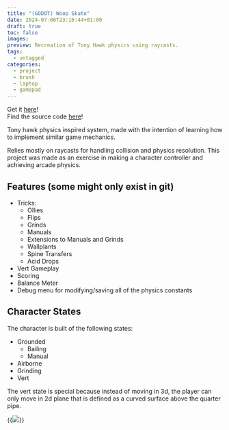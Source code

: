 ```yaml
---
title: "(GODOT) Woop Skate"
date: 2024-07-06T23:16:44+01:00
draft: true
toc: false
images:
preview: Recreation of Tony Hawk physics using raycasts.
tags:
  - untagged
categories:
  - project
  - brush
  - laptop
  - gamepad
---
```


Get it [here](https://tutasmaster.itch.io/woop-skateboard)!\
Find the source code [here](https://github.com/tutasmaster/skateboard)!

Tony hawk physics inspired system, made with the intention of learning how to implement similar game mechanics.

Relies mostly on raycasts for handling collision and physics resolution. This project was made as an exercise in making a character controller and achieving arcade physics.

## Features (some might only exist in git)
- Tricks:
  - Ollies
  - Flips
  - Grinds
  - Manuals
  - Extensions to Manuals and Grinds
  - Wallplants
  - Spine Transfers
  - Acid Drops
- Vert Gameplay
- Scoring
- Balance Meter
- Debug menu for modifying/saving all of the physics constants

## Character States

The character is built of the following states:
- Grounded
  - Bailing
  - Manual
- Airborne
- Grinding
- Vert 

The vert state is special because instead of moving in 3d, the player can only move in 2d plane that is defined as a curved surface above the quarter pipe. 



{{<image src="/skate.png" position="center">}}